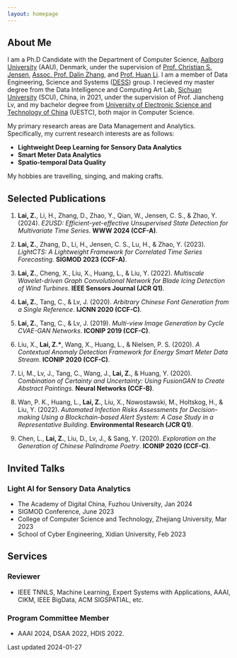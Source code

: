 ```yaml
---
layout: homepage
---
```


## About Me

I am a Ph.D Candidate with the Department of Computer Science, [Aalborg University](https://www.en.aau.dk/) (AAU), Denmark, under the supervision of [Prof. Christian S. Jensen](https://csj.cs.aau.dk/), [Assoc. Prof. Dalin Zhang](https://dalinzhang.github.io/), and [Prof. Huan Li](https://longaspire.github.io/). I am a member of Data Engineering, Science and Systems ([DESS](https://www.cs.aau.dk/research/Data-Engineering-Science-and-Systems)) group. I recieved my master degree from the Data Intelligence and Computing Art Lab, [Sichuan University](https://en.scu.edu.cn/) (SCU), China, in 2021, under the supervision of Prof. Jiancheng Lv, and my bachelor degree from [University of Electronic Science and Technology of China](https://en.uestc.edu.cn/) (UESTC), both major in Computer Science. 

My primary research areas are Data Management and Analytics. Specifically, my current research interests are as follows:
- **Lightweight Deep Learning for Sensory Data Analytics**
- **Smart Meter Data Analytics**
- **Spatio-temporal Data Quality**

My hobbies are travelling, singing, and making crafts.


## Selected Publications

1. **Lai, Z.**, Li, H., Zhang, D., Zhao, Y., Qian, W., Jensen, C. S., & Zhao, Y. (2024). *E2USD: Efficient-yet-effective Unsupervised State Detection for Multivariate Time Series*. **WWW 2024 (CCF-A)**.

2. **Lai, Z.**, Zhang, D., Li, H., Jensen, C. S., Lu, H., & Zhao, Y. (2023). *LightCTS: A Lightweight Framework for Correlated Time Series Forecasting*. **SIGMOD 2023 (CCF-A)**.

3. **Lai, Z.**, Cheng, X., Liu, X., Huang, L., & Liu, Y. (2022). *Multiscale Wavelet-driven Graph Convolutional Network for Blade Icing Detection of Wind Turbines*. **IEEE Sensors Journal (JCR Q1)**.

4. **Lai, Z.**, Tang, C., & Lv, J. (2020). *Arbitrary Chinese Font Generation from a Single Reference*. **IJCNN 2020 (CCF-C)**.

5. **Lai, Z.**, Tang, C., & Lv, J. (2019). *Multi-view Image Generation by Cycle CVAE-GAN Networks*. **ICONIP 2019 (CCF-C)**.

6. Liu, X., **Lai, Z.\***, Wang, X., Huang, L., & Nielsen, P. S. (2020). *A Contextual Anomaly Detection Framework for Energy Smart Meter Data Stream*. **ICONIP 2020 (CCF-C)**.

7. Li, M., Lv, J., Tang, C., Wang, J., **Lai, Z.**, & Huang, Y. (2020). *Combination of Certainty and Uncertainty: Using FusionGAN to Create Abstract Paintings*. **Neural Networks (CCF-B)**.

8. Wan, P. K., Huang, L., **Lai, Z.**, Liu, X., Nowostawski, M., Holtskog, H., & Liu, Y. (2022). *Automated Infection Risks Assessments for Decision-making Using a Blockchain-based Alert System: A Case Study in a Representative Building*. **Environmental Research (JCR Q1)**.

9. Chen, L., **Lai, Z.**, Liu, D., Lv, J., & Sang, Y. (2020). *Exploration on the Generation of Chinese Palindrome Poetry*. **ICONIP 2020 (CCF-C)**.


## Invited Talks
### Light AI for Sensory Data Analytics
- The Academy of Digital China, Fuzhou University, Jan 2024
- SIGMOD Conference, June 2023
- College of Computer Science and Technology, Zhejiang University, Mar 2023
- School of Cyber Engineering, Xidian University, Feb 2023


## Services

### Reviewer
- IEEE TNNLS, Machine Learning, Expert Systems with Applications, AAAI, CIKM, IEEE BigData, ACM SIGSPATIAL, etc.

### Program Committee Member
- AAAI 2024, DSAA 2022, HDIS 2022.


Last updated 2024-01-27

